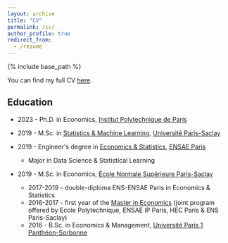 ```yaml
---
layout: archive
title: "CV"
permalink: /cv/
author_profile: true
redirect_from:
  - /resume
---
```


{% include base_path %}

You can find my full CV [here](https://martinmugnier.github.io/files/CV_Martin_Mugnier.pdf).

## Education

- 2023 - Ph.D. in Economics, [Institut Polytechnique de Paris](https://www.ip-paris.fr/)

- 2019 - M.Sc. in [Statistics & Machine Learning](https://www.imo.universite-paris-saclay.fr/fr/etudiants/masters/mathematiques-et-applications/m2/mathematiques-de-laleatoire/), [Université Paris-Saclay](https://www.universite-paris-saclay.fr/en)
  
- 2019 - Engineer's degree in [Economics & Statistics](https://www.ensae.fr/en/education/ingenieur-ensae-program), [ENSAE Paris](https://www.ensae.fr/en/)
  - Major in Data Science & Statistical Learning 
  
- 2019 - M.Sc. in Economics, [École Normale Supérieure Paris-Saclay](https://ens-paris-saclay.fr/en)
  - 2017-2019 - double-diploma ENS-ENSAE Paris in Economics & Statistics
  - 2016-2017 - first year of the [Master in Economics](http://phd-in-economics.com/) (joint program offered by Ecole Polytechnique, ENSAE IP Paris, HEC Paris & ENS Paris-Saclay)
  - 2016 - B.Sc. in Economics & Management, [Université Paris 1 Panthéon-Sorbonne](https://www.pantheonsorbonne.fr/accueil)

